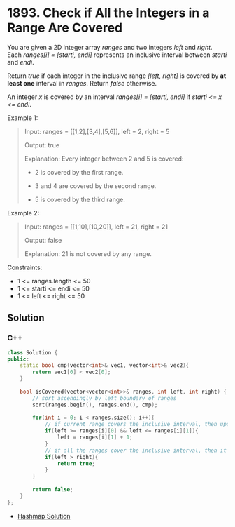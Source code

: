 # 1893. Check if All the Integers in a Range Are Covered

You are given a 2D integer array *ranges* and two integers *left* and *right*. Each *ranges[i] = [starti, endi]* represents an inclusive interval between *starti* and *endi*.

Return *true* if each integer in the inclusive range *[left, right]* is covered by **at least one** interval in *ranges*. Return *false* otherwise.

An integer *x* is covered by an interval *ranges[i] = [starti, endi]* if *starti <= x <= endi*.

Example 1:

> Input: ranges = [[1,2],[3,4],[5,6]], left = 2, right = 5
> 
> Output: true
> 
> Explanation: Every integer between 2 and 5 is covered:
>
>  - 2 is covered by the first range.
> 
> - 3 and 4 are covered by the second range.
> 
> - 5 is covered by the third range.

Example 2:

> Input: ranges = [[1,10],[10,20]], left = 21, right = 21
> 
> Output: false
> 
> Explanation: 21 is not covered by any range. 

Constraints:

* 1 <= ranges.length <= 50
* 1 <= starti <= endi <= 50
* 1 <= left <= right <= 50

## Solution

### C++

```C++
class Solution {
public:
    static bool cmp(vector<int>& vec1, vector<int>& vec2){
        return vec1[0] < vec2[0];
    }
    
    bool isCovered(vector<vector<int>>& ranges, int left, int right) {
        // sort ascendingly by left boundary of ranges
        sort(ranges.begin(), ranges.end(), cmp);
        
        for(int i = 0; i < ranges.size(); i++){
            // if current range covers the inclusive interval, then update the left boundary of inclusive interval to current range's right boundary + 1
            if(left >= ranges[i][0] && left <= ranges[i][1]){
                left = ranges[i][1] + 1;
            }
            // if all the ranges cover the inclusive interval, then it will be at least left >= right, so return true when left > right. 
            if(left > right){
                return true;
            }
        }
        
        return false;        
    }
};
```

* [Hashmap Solution](../hashmap/1893.-check-if-all-the-integers-in-a-range-are-covered.md#Solution)
